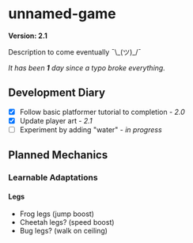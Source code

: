 # unnamed-game

**Version: 2.1**

Description to come eventually ¯\\\_(ツ)\_/¯

*It has been **1** day since a typo broke everything.* 

## Development Diary
- [x] Follow basic platformer tutorial to completion - *2.0*
- [x] Update player art - *2.1*
- [ ] Experiment by adding "water" - *in progress*

## Planned Mechanics

### Learnable Adaptations

#### Legs
- Frog legs (jump boost)
- Cheetah legs? (speed boost)
- Bug legs? (walk on ceiling)
